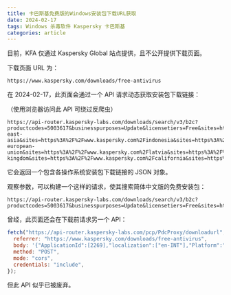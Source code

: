 ```yaml
---
title: 卡巴斯基免费版的Windows安装包下载URL获取
date: 2024-02-17
tags: Windows 杀毒软件 Kaspersky 卡巴斯基
categories: article
---
```


目前，KFA 仅通过 Kaspersky Global 站点提供，且不公开提供下载页面。

下载页面 URL 为：

```
https://www.kaspersky.com/downloads/free-antivirus
```

在 2024-02-17，此页面会通过一个 API 请求动态获取安装包下载链接：

（使用浏览器访问此 API 可绕过反爬虫）

```
https://api-router.kaspersky-labs.com/downloads/search/v3/b2c?productcodes=5003617&businesspurposes=Update&licensetiers=Free&sites=https%3A%2F%2Fwww.kaspersky.com&sites=https%3A%2F%2Fwww.kaspersky.com%2Fcarribean&sites=https%3A%2F%2Fwww.kaspersky.com%2Fisrael&sites=https%3A%2F%2Fwww.kaspersky.com%2Fsouth-east-asia&sites=https%3A%2F%2Fwww.kaspersky.com%2Findonesia&sites=https%3A%2F%2Fwww.kaspersky.com%2Fthe-european-union&sites=https%3A%2F%2Fwww.kaspersky.com%2Flatvia&sites=https%3A%2F%2Fwww.kaspersky.com%2Flithuania&sites=https%3A%2F%2Fwww.kaspersky.com%2Festonia&sites=https%3A%2F%2Fwww.kaspersky.com%2Funited-kingdom&sites=https%3A%2F%2Fwww.kaspersky.com%2Fcalifornia&sites=https%3A%2F%2Fwww.kaspersky.com%2Fbrazil
```

它会返回一个包含各操作系统安装包下载链接的 JSON 对象。

观察参数，可以构建一个这样的请求，使其搜索简体中文版的免费安装包：

```
https://api-router.kaspersky-labs.com/downloads/search/v3/b2c?productcodes=5003617&businesspurposes=Update&licensetiers=Free&sites=https%3A%2F%2Fwww.kaspersky.com.cn
```

曾经，此页面还会在下载前请求另一个 API：

```javascript
fetch("https://api-router.kaspersky-labs.com/pcp/PdcProxy/downloadurl", {
  referrer: "https://www.kaspersky.com/downloads/free-antivirus",
  body: '{"ApplicationId":[2269],"localization":["en-INT"],"Platform":"Windows","CppId":39971,"VersionNumber":"21.16.6.467","customizationParams":{"StartupScenario":"Free"}}',
  method: "POST",
  mode: "cors",
  credentials: "include",
});
```

但此 API 似乎已被废弃。
